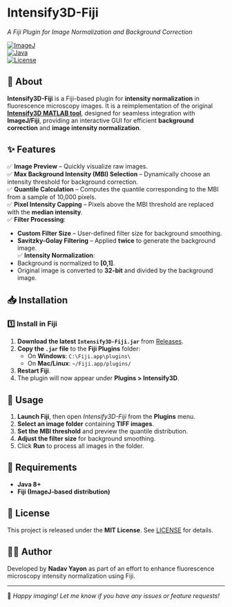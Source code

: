 # Intensify3D-Fiji  
*A Fiji Plugin for Image Normalization and Background Correction*  

[![ImageJ](https://img.shields.io/badge/Fiji-ImageJ-green)](https://imagej.net/software/fiji/)  
[![Java](https://img.shields.io/badge/Java-8%2B-blue)](https://www.oracle.com/java/)  
[![License](https://img.shields.io/github/license/nadavyayon/Intensify3D)](https://github.com/nadavyayon/Intensify3D/blob/master/LICENSE)

## 📌 About  
**Intensify3D-Fiji** is a Fiji-based plugin for **intensity normalization** in fluorescence microscopy images. It is a reimplementation of the original **[Intensify3D MATLAB tool](https://github.com/nadavyayon/Intensify3D)**, designed for seamless integration with **ImageJ/Fiji**, providing an interactive GUI for efficient **background correction** and **image intensity normalization**.

## ✨ Features  
✅ **Image Preview** – Quickly visualize raw images.  
✅ **Max Background Intensity (MBI) Selection** – Dynamically choose an intensity threshold for background correction.  
✅ **Quantile Calculation** – Computes the quantile corresponding to the MBI from a sample of 10,000 pixels.  
✅ **Pixel Intensity Capping** – Pixels above the MBI threshold are replaced with the **median intensity**.  
✅ **Filter Processing**:  
   - **Custom Filter Size** – User-defined filter size for background smoothing.  
   - **Savitzky-Golay Filtering** – Applied **twice** to generate the background image.  
✅ **Intensity Normalization**:  
   - Background is normalized to **[0,1]**.  
   - Original image is converted to **32-bit** and divided by the background image.  

## 📥 Installation  

### 1️⃣ Install in Fiji  
1. **Download the latest `Intensify3D-Fiji.jar`** from [Releases](https://github.com/nadavyayon/Intensify3D-Fiji/releases).  
2. **Copy the `.jar` file** to the **Fiji Plugins** folder:  
   - On **Windows**: `C:\Fiji.app\plugins\`  
   - On **Mac/Linux**: `~/Fiji.app/plugins/`  
3. **Restart Fiji**.  
4. The plugin will now appear under **Plugins > Intensify3D**.  

## 🚀 Usage  
1. **Launch Fiji**, then open *Intensify3D-Fiji* from the **Plugins** menu.  
2. **Select an image folder** containing **TIFF images**.  
3. **Set the MBI threshold** and preview the quantile distribution.  
4. **Adjust the filter size** for background smoothing.  
5. Click **Run** to process all images in the folder.  

## 🔧 Requirements  
- **Java 8+**  
- **Fiji (ImageJ-based distribution)**  

## 📜 License  
This project is released under the **MIT License**. See [LICENSE](https://github.com/nadavyayon/Intensify3D/blob/master/LICENSE) for details.  

## 👨‍💻 Author  
Developed by **Nadav Yayon** as part of an effort to enhance fluorescence microscopy intensity normalization using Fiji.  

---

🚀 *Happy imaging! Let me know if you have any issues or feature requests!*  